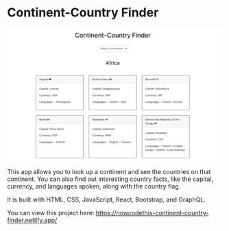 # Continent-Country Finder

<a href="https://nowcodethis-continent-country-finder.netlify.app/">![SContinent-Country Finder](screenshots/continent-country-finder-graphql.png "Continent-Country Finder")</a>

This app allows you to look up a continent and see the countries on that continent. You can also find out interesting country facts, like the capital, currency, and languages spoken, along with the country flag.

It is built with HTML, CSS, JavaScript, React, Bootstrap, and GraphQL.

You can view this project here: https://nowcodethis-continent-country-finder.netlify.app/
